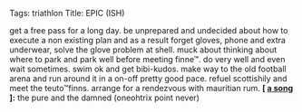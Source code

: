 Tags: triathlon
Title: EPIC (ISH)
  
get a free pass for a long day. be unprepared and undecided about how to execute a non existing plan and as a result forget gloves, phone and extra underwear, solve the glove problem at shell. muck about thinking about where to park and park well before meeting finne™. do very well and even wait sometimes. swim ok and get bibi-kudos. make way to the old football arena and run around it in a on-off pretty good pace. refuel scottishily and meet the teuto™finns. arrange for a rendezvous with mauritian rum.
**[ [a song](https://open.spotify.com/track/4x79863wyp2dhJOiZYKPZN) ]:** the pure and the damned (oneohtrix point never)